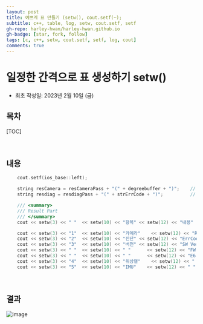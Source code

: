```yaml
---
layout: post
title: 예쁘게 표 만들기 (setw(), cout.setf(~);
subtitle: c++, table, log, setw, cout.setf, setf
gh-repo: harley-hwan/harley-hwan.github.io
gh-badge: [star, fork, follow]
tags: [c, c++, setw, cout.setf, setf, log, cout]
comments: true
---
```


#  일정한 간격으로 표 생성하기 setw()
- 최초 작성일: 2023년 2월 10일 (금)

## 목차

[TOC]

<br/>

## 내용

```c++
	cout.setf(ios_base::left);

	string resCamera = resCameraPass + "(" + degreebuffer + ")";	// 카메라 검증 결과
	string resdiag = resdiagPass + "(" + strErrCode + ")";			// 진단 결과 (에러코드)

	/// <summary>
	/// Result Part
	/// </summary>
	cout << setw(3) << " "	<< setw(10) << "항목"	<< setw(12) << "내용"		<< setw(15) << "결과"		<< setw(15) << "비고"					<< endl;

	cout << setw(3) << "1"	<< setw(10) << "카메라"	<< setw(12) << "Roll"		<< setw(15) << resCamera	<< setw(15) << "Threshold 2"			<< endl;
	cout << setw(3) << "2"	<< setw(10) << "진단"	<< setw(12) << "ErrCode"	<< setw(15) << resdiag		<< setw(15) << strError1 + strError2	<< endl;
	cout << setw(3) << "3"	<< setw(10) << "버전"	<< setw(12) << "SW Ver"		<< setw(15) << SWVer		<< setw(15) << " "						<< endl;
	cout << setw(3) << " "	<< setw(10) << " "		<< setw(12) << "FW Ver"		<< setw(15) << FWVer		<< setw(15) << " "						<< endl;
	cout << setw(3) << " "	<< setw(10) << " "		<< setw(12) << "E6 Ver"		<< setw(15) << E6Ver		<< setw(15) << " "						<< endl;
	cout << setw(3) << "4"	<< setw(10) << "위상캘"	<< setw(12) << " "			<< setw(15) << resdiag		<< setw(15) << " "						<< endl;
	cout << setw(3) << "5"	<< setw(10) << "IMU"	<< setw(12) << " "			<< setw(15) << resdiag		<< setw(15) << " "						<< endl;

```

<br/>

## 결과

![image](https://user-images.githubusercontent.com/68185569/218002463-c66dc783-8de1-4220-a3b3-5d4a7f14aa33.png)
